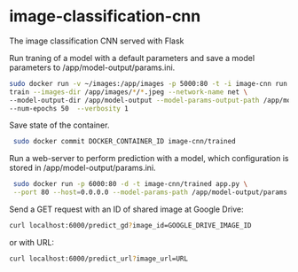 # image-classification-cnn
The image classification CNN served with Flask

Run traning of a model with a default parameters and save a model parameters to /app/model-output/params.ini.
```sh
sudo docker run -v ~/images:/app/images -p 5000:80 -t -i image-cnn run.py \
train --images-dir /app/images/*/*.jpeg --network-name net \
--model-output-dir /app/model-output --model-params-output-path /app/model-output/params.ini \
--num-epochs 50  --verbosity 1
```

Save state of the container.
```sh
 sudo docker commit DOCKER_CONTAINER_ID image-cnn/trained
```

Run a web-server to perform prediction with a model, which configuration is stored in /app/model-output/params.ini.
```sh
 sudo docker run -p 6000:80 -d -t image-cnn/trained app.py \
 --port 80 --host=0.0.0.0 --model-params-path /app/model-output/params.ini
```

Send a GET request with an ID of shared image at Google Drive:
```sh
curl localhost:6000/predict_gd?image_id=GOOGLE_DRIVE_IMAGE_ID
```
or with URL:
```sh
curl localhost:6000/predict_url?image_url=URL
```
